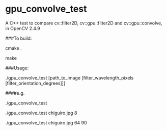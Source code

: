 gpu_convolve_test
=================

A C++ test to compare cv::filter2D, cv::gpu::filter2D and cv::gpu::convolve, in OpenCV 2.4.9


###To build:

cmake .

make


###Usage:

./gpu_convolve_test [path_to_image [filter_wavelength_pixels [filter_orientation_degrees]]]

####e.g.

./gpu_convolve_test

./gpu_convolve_test chiguiro.jpg 8

./gpu_convolve_test chiguiro.jpg 64 90
